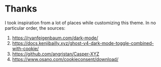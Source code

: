 # Thanks

I took inspiration from a lot of places while customizing this theme. In no particular order, the sources:

1. <https://ryanfeigenbaum.com/dark-mode/>
2. <https://docs.kenjibailly.xyz/ghost-v4-dark-mode-toggle-combined-with-cookie/>
3. <https://github.com/angristan/Casper-XYZ>
4. <https://www.osano.com/cookieconsent/download/>
